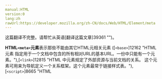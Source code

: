 ```yaml
---
manual:HTML
version:0
lang:zh
rawUrl:https://developer.mozilla.org/zh-CN/docs/Web/HTML/Element/meta
---
```




这篇翻译不完整。请帮忙从英语[翻译这篇文章]39361 "")。






**HTML`<meta>`元素**表示那些不能由其它HTML元相关元素 ([`<base>`]12162 "HTML <base> 元素 指定用于一个文档中包含的所有相对URL的基本URL。一份中只能有一个<base>元素。"),[`<link>`]12815 "HTML 中<link>元素规定了外部资源与当前文档的关系。 这个元素可用来为导航定义一个关系框架。这个元素最常于链接样式表。"),[`<script>`]8665 "HTML <script> 元素用于嵌入或引用可执行脚本。"),[`<style>`]16540 "HTML的<style>元素包含文档的样式信息或者文档的部分内容。默认情况下，该标签的样式信息通常是CSS的格式。")或[`<title>`]38841 "HTML <title> 元素 定义文档的标题，显示在浏览器的标题栏或标签页上。它只可以包含文本，若是包含有标签，则包含的任何标签都不会被解释。")) 之一表示的任何元数据信息.



* <dfn>[内容分类]39362 "")</dfn>元数据内容，如果`[itemprop]39363 "")`属性出现：[流数据]38973 "HTML/Content categories#Flow content"),[表述内容]38975 "")
* <dfn>允许的内容</dfn>无，这是一个[empty element]39005 "empty element: An empty element is an element from HTML, SVG, or MathML that cannot have any child nodes (i.e., nested elements or text nodes).")
* <dfn>标签省略</dfn>标签起始必须被呈现而标签结尾可被省略
* <dfn>允许的父元素</dfn>`<meta charset>`,`<meta http-equiv>`:[`<head>`]8648 "HTML head 元素 规定文档相关的通用信息（元数据），包括文档的标题，文档的样式和脚本的链接（定义）等。")元素. 如果`[http-equiv]39364 "")`不是编码声明, 它也可以在[`<noscript>`]13165 "如果页面上的脚本类型不受支持或者当前在浏览器中关闭了脚本，则在HTML  元素中定义脚本未被执行时的替代内容。")元素内部，它本身在[`<head>`]8648 "HTML head 元素 规定文档相关的通用信息（元数据），包括文档的标题，文档的样式和脚本的链接（定义）等。")元素内部。<br></br>`<meta name>`: 接受元数据内容的任何元素。<br></br>`<meta itemprop>`: 接受元数据内容或解析内容的任何元素。
* <dfn>DOM 接口</dfn>[`HTMLMetaElement`]2771 "此页面仍未被本地化, 期待您的翻译!")

## 属性<a name="属性"></a>


此元素包括[全局属性]38847 "")。



注意: 全局属性`[name]39365 "")`在[`<meta>`]26137 "HTML <meta> 元素表示那些不能由其它HTML元相关元素 (<base>, <link>, <script>, <style> 或 <title>) 之一表示的任何元数据信息.")元素中具有特殊的语义；另外， 在同一个 &lt;meta&gt; 标签中，`[name]39365 "")`,`[http-equiv]39364 "")`或者`[charset]39366 "")`三者中任何一个属性存在时，`[itemprop]39363 "")`属性不能被使用。




**`charset`**



此特性声明当前文档所使用的字符编码，但该声明可以被任何一个元素的**lang**特性的值覆盖。此特性的值必须是一个符合由IANA所定义的字符编码首选MIME 名称（*preferred MIME name*）之一。尽管标准不要求必须使用某些特定的字符编码，但它还是给出了一些建议：


* 鼓励使用 UTF-8；
* 不应该使用不兼容ASCII的编码规范， 以避免不必要的安全风险：浏览器不支持他们(这些不规范的编码)可能会导致浏览器渲染html出错. 在`JIS_C6226-1983`,`JIS_X0212-1990`,`HZ-GB-2312`,`JOHAB`,ISO-2022 系列,EBCDIC系列 等文字


**注意：**非兼容ASCII编码就是那些不会将8位代码点的`0x20`到`0x7E`映射为Unicode代码点`0x0020`到`0x007E`的编码)



* `CESU-8`,`UTF-7`,`BOCU-1`或`SCSU`这些字符集，因为这些字符集已经被证实存在跨站脚本攻击（XSS）的风险。
* 开发者应尽量避免使用`UTF-32`字符集对网页进行编码，因为不是所有的HTML5编码算法能够将其与`UTF-16`编码区分开来。

**注意：**
* 声明的字符编码必须与页面保存所使用的编码相匹配，以避免乱码和安全漏洞.
* [`<meta>`]26137 "HTML <meta> 元素表示那些不能由其它HTML元相关元素 (<base>, <link>, <script>, <style> 或 <title>) 之一表示的任何元数据信息.")元素必须包含在[`<head>`]8648 "HTML head 元素 规定文档相关的通用信息（元数据），包括文档的标题，文档的样式和脚本的链接（定义）等。")元素中 and**within the 512 first bytes**of the page, as some browsers only look at these first bytes before choosing a character set for the page.
* This[`<meta>`]26137 "HTML <meta> 元素表示那些不能由其它HTML元相关元素 (<base>, <link>, <script>, <style> 或 <title>) 之一表示的任何元数据信息.")element is only a part of the[algorithm to determine the character set]39367 "Algorithm charset page")of a page that browsers apply. The HTTP Content-Type header and any BOM elements have precedence over this element.
* 强烈建议使用该属性定义字符编码. 如果未定义，某些跨脚本技术可能危害网页，如[UTF-7 fallback cross-scripting technique]39368 "http://code.google.com/p/doctype/wiki/ArticleUtf7"). 保持设置该属性以避免类似风险。
* 该[`<meta>`]26137 "HTML <meta> 元素表示那些不能由其它HTML元相关元素 (<base>, <link>, <script>, <style> 或 <title>) 之一表示的任何元数据信息.")元素 的`[charset]39366 "")`属性和以下HTML5内容`<meta http-equiv="Content-Type" content="text/html; charset=*IANAcharset*">`等效，其中*`IANAcharset包含了和`*`[charset]39366 "")`一样的值**. 后者的语法仍然是允许的,虽然不再推荐。

<dl><dt id=''>**`content`**</dt><dd>基于内容，这个属性为`[http-equiv]39364 "")`或`[name]39365 "")`属性提供了与其相关的值的定义.</dd><dt id=''>**`http-equiv`**</dt><dd>这个枚举属性定义了能改变服务器和用户引擎行为的编译。这个编译值使用`[content]39369 "")`来定义，如下：<dl><dt id=''>content-language<i></i></dt><dd>这个指令定义页面使用的默认语言.**使用方式:**不要使用这个指令，因为它已经过时了。使用[`<html>`]12547 "HTML <html> 元素 表示一个HTML文档的根（顶级元素），所所以它也被称为根元素。其他所有其他元素必须是此元素的后代。")元素上全局的**lang**属性来替代它.
</dd><dt id=''>&quot;content-security-policy&quot;内容安全策略</dt><dd>它允许页面作者定义当前页的[内容策略]39370 ""). 内容策略主要指定允许的服务器源和脚本端点,这有助于防止跨站点脚本攻击.</dd><dt id=''>content-type<i></i></dt><dd>这个属性定义了文档的[MIME type]39371 "MIME"), 实际上由它的字符编码决定. It follows the same syntax as the HTTP`content-type`entity-header field, but as it is inside an HTML Element, most values are not possible. Therefore the valid syntax for its content is the literal string &#39;`text/html`&#39; eventually followed by a character set with the following syntax:&#39;`; charset=`*`IANAcharset`*&#39; where`IANAcharset`is the*preferred MIME name*for a character set as[defined by the IANA.]29348 "http://www.iana.org/assignments/character-sets")**Usage note:**
* 不要使用该指令因为它已过时。. 使用[`<meta>`]26137 "HTML <meta> 元素表示那些不能由其它HTML元相关元素 (<base>, <link>, <script>, <style> 或 <title>) 之一表示的任何元数据信息.")元素的`[charset]39366 "")`属性 代替。
* As the[`<meta>`]26137 "HTML <meta> 元素表示那些不能由其它HTML元相关元素 (<base>, <link>, <script>, <style> 或 <title>) 之一表示的任何元数据信息.")may not be used to change the type of a document in an XHTML document, or in an HTML5 document following the XHTML syntax, never set MIME type to an XHTML MIME type that way. It would be incorrect.
* Only an HTML document can use the content-type, so most of it is redundant: that&#39;s why it has been obsoleted and replaced by the`[charset]39366 "")`attribute.

</dd><dt id=''>default-style</dt><dd>这个属性指定了在页面上使用的首选样式表.`[content]39369 "")`属性必须包含[`<link>`]12815 "HTML 中<link>元素规定了外部资源与当前文档的关系。 这个元素可用来为导航定义一个关系框架。这个元素最常于链接样式表。")元素的标题,`[href]39320 "")`属性链接到CSS样式表或包含CSS样式表的[`<style>`]16540 "HTML的<style>元素包含文档的样式信息或者文档的部分内容。默认情况下，该标签的样式信息通常是CSS的格式。")元素的标题.</dd><dt id=''>refresh</dt><dd>这个属性指定:
* 如果`[content]39369 "")`只包含一个正整数,则是重新载入页面的时间间隔(秒);
* 如果`[content]39369 "")`包含一个正整数并且跟着一个字符串,则是重定向到指定链接的时间间隔(秒)
</dd><dt id=''>set-cookie<i></i></dt><dd>This pragma defines a[cookie]39372 "cookie")for the page. Its content must follows the syntax defines in the[IETF HTTP Cookie Specification]39373 "http://tools.ietf.org/html/draft-ietf-httpstate-cookie-14").**Note:**Do not use this pragma as it is obsolete. Use the HTTP header set-cookie instead.
</dd></dl></dd><dt id=''>**`name`**</dt><dd>该属性定义文档级元数据的名称。It should not be set if one of the attributes`[itemprop]39363 "")`,`[http-equiv]39364 "")`or`[charset]39366 "")`is also set.<br></br>This document-level metadata name is associated with a value, contained by the`[content]39369 "")`attribute. The possible values for the name element are, with their associated value, stored via the`[content]39369 "")`attribute:
* `application-name`，定义正运行在该网页上的网络应用名称；**Note:**
	* 浏览器可能会通过使用该属性去区分应用。It is different from the[`<title>`]38841 "HTML <title> 元素 定义文档的标题，显示在浏览器的标题栏或标签页上。它只可以包含文本，若是包含有标签，则包含的任何标签都不会被解释。")element, which usually consist of the application name but may also contain specific information like the document name or a status;
	* 简单的网页不应该去定义application-name meta标签。
* `author`，就是这个文档的作者名称，可以用自由的格式去定义；
* `description`，其中包含页面内容的简短和精确的描述。 一些浏览器，如Firefox和Opera，将其用作书签页面的默认描述。
* `generator`, containing, in a free format, the identifier to the software that generated the page;
* `keywords`, containing, as strings separated by commas, relevant words associated with the content of the page;
* `referrer`<i></i>控制所有从该文档发出的 HTTP 请求中HTTP`Referer`首部的内容：

**<meta name="referrer"> content 属性可取的值：**


`no-referrer` | 不要发送 HTTP`Referer`首部。 
`origin` | 发送当前文档的[origin]39374 "")。 
`no-referrer-when-downgrade` | 当目的地是先验安全的(https-&gt;https)则发送[origin]39374 "")作为 referrer ，但是当目的地是较不安全的 (https-&gt;http)时则不发送 referrer 。这个是默认的行为。 
`origin-when-crossorigin` | 在同源请求下，发送完整的URL (不含查询参数) ，其他情况下则仅发送当前文档的[origin]39374 "")。 
`unsafe-URL` | 在同源请求下，发送完整的URL (不含查询参数)。 

**注意：动态地插入**`<meta name="referrer">`(通过 document.write 或者 appendChild) 是不起作用的。同样注意如果同时有多个彼此冲突的策略被定义，那么 no-referrer 策略会生效。


The attribute may also have a value taken from the extended list defined on[WHATWG Wiki MetaExtensions page]39375 "http://wiki.whatwg.org/wiki/MetaExtensions"). Although none has been formally accepted yet, a few commonly used names are among the proposals:


* `creator`, defining, in a free format, the name of the creator of the document. Note that it can be the name of the institution. If there are more than one, several[`<meta>`]26137 "HTML <meta> 元素表示那些不能由其它HTML元相关元素 (<base>, <link>, <script>, <style> 或 <title>) 之一表示的任何元数据信息.")elements should be used;
* `googlebot`, which is a synonym of`robots`, but is only followed by Googlebot, the indexing crawler for Google;
* `publisher`, defining, in a free format, the name of the publisher of the document. Note that it can be the name of the institution;
* `robots`, defining the behavior that cooperative crawlers should have with the page. It is a comma-separated list of values taken in the following list:

**Values for the content of <meta name="robots">**

Value | Description | Used by 
 ---  |  ---  |  ---  | 
`index` | Allows the robot to index the page | All 
`noindex` | Prevents the robot from indexing the page | All 
`follow` | Allows the robot to follow the links on the page | All 
`nofollow` | Prevents the robot from following the links on the page | All 
`noodp` | Prevents the usage of the[Open Directory Project]39376 "http://www.dmoz.org/")description, if any, as the description of the page in the search engine results page | [Google]39377 "http://www.google.com/support/webmasters/bin/answer.py?hl=en&answer=79812"),[Yahoo]39378 "http://help.yahoo.com/l/us/yahoo/search/indexing/indexing-11.html;_ylt=Arh3LHnisvRMPJKzQqmJ97JYqCN4"),[Bing]39379 "http://www.bing.com/toolbox/blogs/webmaster/archive/2008/06/03/robots-exclusion-protocol-joining-together-to-provide-better-documentation.aspx") 
`noarchive` | Prevents the search engine from caching the content of the page | [Google]39377 "http://www.google.com/support/webmasters/bin/answer.py?hl=en&answer=79812"),[Yahoo]39380 "http://help.yahoo.com/l/us/yahoo/search/indexing/basics-10.html;_ylt=Aszma_Ly8TfhL7mn_LGWn5RYqCN4") 
`nosnippet` | Prevents the display of any description of the page in the search engine results page | [Google]39381 "http://www.google.com/support/webmasters/bin/answer.py?answer=35304") 
`noimageindex` | Prevents this page from appearing as the referring page of an indexed image | [Google]39377 "http://www.google.com/support/webmasters/bin/answer.py?hl=en&answer=79812") 
`noydir` | Prevents the usage of the Yahoo Directory description, if any, as the description of the page in the search engine results page | [Yahoo]39378 "http://help.yahoo.com/l/us/yahoo/search/indexing/indexing-11.html;_ylt=Arh3LHnisvRMPJKzQqmJ97JYqCN4") 
`nocache` | Synonym of`noarchive` | [Bing]39379 "http://www.bing.com/toolbox/blogs/webmaster/archive/2008/06/03/robots-exclusion-protocol-joining-together-to-provide-better-documentation.aspx") 

**Notes:**
	* Only cooperative robots will follow the rules defined by the robots name. Do not expect to keep e-mail harvesters at bay with this.
	* The robot still needs to access the page in order to read the meta value. If you want to keep them at bay, for example to prevent bandwidth consumption, use a*[robots.txt]39382 "Robot Exclusion Protocol")*file instead (or in complement).
	* If you want to remove the page of an index, changing the meta to`noindex`will work, but only when the robot visit the page again. Be sure not to prevent such visits, via the*robots.txt*file for example. Some search engines have developers tools, allowing a quick removal of some page.
	* Some possible values are mutually exclusive, like using`index`and`noindex`, or`follow`and`nofollow`, at the same time. In these cases the behavior of the robot is undefined, and may vary from one to the other. So avoid these cases.
	* Some search engine crawler robots, like those of Google, Yahoo Search or Bing, support the same values on an HTTP directive,`X-Robot-Tags`: this allows them to use these pragma on non-HTML documents, like images.
* `slurp`, which is a synonym of`robots`, but is only followed by Slurp, the indexing crawler for Yahoo Search;
* `viewport`, 它提供有关视口初始大小的提示，仅供移动设备使用。
	* **值的内容为： <meta name="viewport">**

Value | 可能值 | 描述 
 ---  |  ---  |  ---  | 
`width` | 一个正整数或者字符串`device-width` | 以pixels（像素）为单位， 定义viewport（视口）的宽度。 
`height` | 一个正整数或者字符串`device-height` | 以pixels（像素）为单位， 定义viewport（视口）的高度。 
`initial-scale` | `一个0.0`到`10.0之间的正数` | 定义设备宽度（纵向模式下的设备宽度或横向模式下的设备高度）与视口大小之间的缩放比率。 
`maximum-scale` | `一个0.0`到`10.0之间的正数` | 定义缩放的最大值；它必须大于或等于minimum-scale的值，不然会导致不确定的行为发生。 
`minimum-scale` | `一个0.0`到`10.0之间的正数` | 定义缩放的最小值；它必须小于或等于maximum-scale的值，不然会导致不确定的行为发生。 
`user-scalable` | 一个布尔值（yes 或者no） | 如果设置为 no，用户将不能放大或缩小网页。默认值为 yes。 


Specification | Status | Comment 
 ---  |  ---  |  ---  | 
[CSS Device Adaptation<br></br><small>&lt;meta name=&quot;viewport&quot;&gt;</small>]39383 "") | Working Draft | Non-normatively describes the Viewport META element 

See also:[`@viewport`]28252 "The @viewport CSS at-rule contains a set of nested descriptors in a CSS block that is delimited by curly braces. These descriptors control viewport settings, primarily on mobile devices.")
**Notes:**
		* Though not standardized, this attribute is used by different mobile browsers like Safari Mobile, Firefox for Mobile or Opera Mobile.
		* The default values may change from one device, and browser, to another.
		* To learn about this pragma in Firefox for Mobile, see[this article]32572 "Mobile/Viewport meta tag").
</dd><dt id=''>**`scheme`**<i></i></dt><dd>This attribute defines the scheme in which the metadata is described. A scheme is a context leading to the correct interpretations of the`[content]39369 "")`value, like a format.**Notes:**Do not use this attribute as it is obsolete. There is no replacement for it as there was no real usage for it. Omit it altogether.
</dd></dl>
## Notes<a name="Notes"></a>


Depending on the attributes set, the kind of metadata can be one of the following:


* If`[name]39365 "")`is set, it is*document-level**metadata*, applying to the whole page.
* If`[http-equiv]39364 "")`is set, it is a*pragma directive*— information normally given by the web server about how the web page is served.
* If`[charset]39366 "")`is set, it is a*charset declaration*— the character encoding used by the webpage.
* If`[itemprop]39363 "")`is set, it is*user-defined metadata*— transparent for the user-agent as the semantics of the metadata is user-specific.<i></i>

## 示例<a name="示例"></a>

```
<!-- Defining the charset in HTML4 -->
<meta http-equiv="Content-Type" content="text/html; charset=utf-8">

<!-- In HTML5 -->
<meta charset="utf-8">

<!-- Redirect page after 3 seconds -->
<meta http-equiv="refresh" content="3;url=http://www.mozilla.org/">
```

## Accessibility concerns<a name="Accessibility_concerns"></a>

### Refreshing content<a name="Refreshing_content"></a>


Pages set with a`refresh`value run the risk of having the time interval being too short. People navigating with the aid of assistive technology such as a screen reader may be unable to read through and understand the page&#39;s content before being automatically redirected. The abrupt, unannounced updating of the page content may also be disorienting for people experiencing low vision conditions.


* [MDN Understanding WCAG, Guideline 2.1 explanations]39384 "")
* [MDN Understanding WCAG, Guideline 3.1 explanations]39385 "")
* [Understanding Success Criterion 2.2.1 | W3C Understanding WCAG 2.0]39386 "")
* [Understanding Success Criterion 2.2.4 | W3C Understanding WCAG 2.0]39387 "")
* [Understanding Success Criterion 3.2.5 | W3C Understanding WCAG 2.0]39388 "")

### Viewport scaling<a name="Viewport_scaling"></a>


Disabling zooming capabilities by setting`user-scalable`to a value of`no`prevents people experiencing low vision conditions from being able to read and understand page content.


* [MDN Understanding WCAG, Guideline 1.4 explanations]30213 "")
* [Understanding Success Criterion 1.4.4 | W3C Understanding WCAG 2.0]30475 "")

## 规范<a name="规范"></a>

Specification | Status | Comment 
 ---  |  ---  |  ---  | 
[Referrer Policy<br></br><small>&lt;meta name=&quot;referrer&quot;&gt;</small>]39389 "") | Candidate Recommendation | Defines value and semantic of`<meta name="referrer">`. 
[HTML Living Standard<br></br><small>&lt;meta&gt;</small>]12864 "") | Living Standard |  
[HTML5<br></br><small>&lt;meta&gt;</small>]12865 "") | Recommendation |  
[HTML 4.01 Specification<br></br><small>&lt;meta&gt;</small>]39390 "") | Recommendation |  


## Browser compatibility<a name="Browser_compatibility"></a>


**[We&#39;re converting our compatibility data into a machine-readable JSON format]3344 "")**. This compatibility table still uses the old format, because we haven&#39;t yet converted the data it contains.**[Find out how you can help!]3392 "")**


* 
* 

Feature | Chrome | Firefox (Gecko) | Internet Explorer | Opera | Safari 
Basic support | (Yes) | 1.0 (1.7 or earlier) | (Yes) | (Yes) | (Yes) 
`name="referrer"` | 17 | [36.0]14667 "Released on 2015-02-24.")(36.0) | ? | ? | ? 




## See also<a name="See_also"></a>

* The other elements containing metadata:[`<base>`]12162 "HTML <base> 元素 指定用于一个文档中包含的所有相对URL的基本URL。一份中只能有一个<base>元素。"),[`<head>`]8648 "HTML head 元素 规定文档相关的通用信息（元数据），包括文档的标题，文档的样式和脚本的链接（定义）等。"),[`<link>`]12815 "HTML 中<link>元素规定了外部资源与当前文档的关系。 这个元素可用来为导航定义一个关系框架。这个元素最常于链接样式表。"),[`<style>`]16540 "HTML的<style>元素包含文档的样式信息或者文档的部分内容。默认情况下，该标签的样式信息通常是CSS的格式。"),[`<title>`]38841 "HTML <title> 元素 定义文档的标题，显示在浏览器的标题栏或标签页上。它只可以包含文本，若是包含有标签，则包含的任何标签都不会被解释。").



